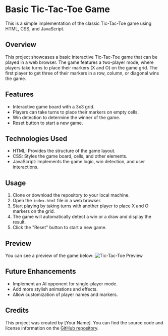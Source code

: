 # Basic Tic-Tac-Toe Game

This is a simple implementation of the classic Tic-Tac-Toe game using HTML, CSS, and JavaScript.

## Overview

This project showcases a basic interactive Tic-Tac-Toe game that can be played in a web browser. The game features a two-player mode, where players take turns to place their markers (X and O) on the game grid. The first player to get three of their markers in a row, column, or diagonal wins the game.

## Features

- Interactive game board with a 3x3 grid.
- Players can take turns to place their markers on empty cells.
- Win detection to determine the winner of the game.
- Reset button to start a new game.

## Technologies Used

- HTML: Provides the structure of the game layout.
- CSS: Styles the game board, cells, and other elements.
- JavaScript: Implements the game logic, win detection, and user interactions.

## Usage

1. Clone or download the repository to your local machine.
2. Open the `index.html` file in a web browser.
3. Start playing by taking turns with another player to place X and O markers on the grid.
4. The game will automatically detect a win or a draw and display the result.
5. Click the "Reset" button to start a new game.

## Preview

You can see a preview of the game below:
![Tic-Tac-Toe Preview]()

## Future Enhancements

- Implement an AI opponent for single-player mode.
- Add more stylish animations and effects.
- Allow customization of player names and markers.

## Credits

This project was created by [Your Name]. You can find the source code and license information on the [GitHub repository](https://github.com/yourusername/tic-tac-toe).

